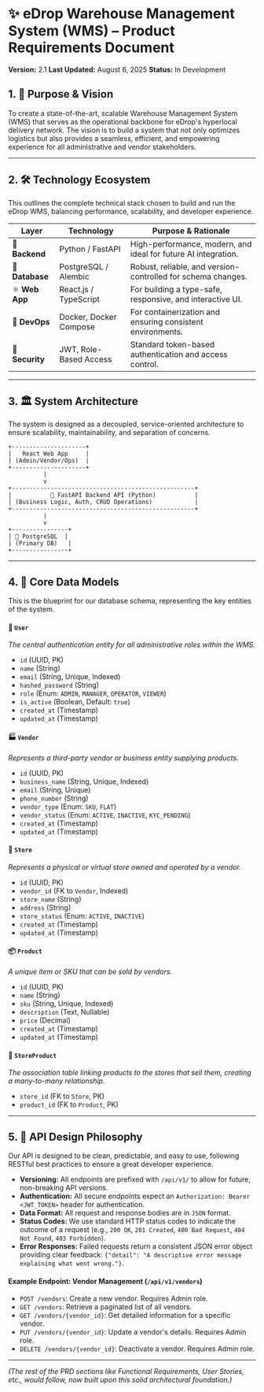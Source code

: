 # ✨ eDrop Warehouse Management System (WMS) – Product Requirements Document

**Version:** 2.1
**Last Updated:** August 6, 2025
**Status:** In Development

## 1. 🎯 Purpose & Vision

To create a state-of-the-art, scalable Warehouse Management System (WMS) that serves as the operational backbone for eDrop's hyperlocal delivery network. The vision is to build a system that not only optimizes logistics but also provides a seamless, efficient, and empowering experience for all administrative and vendor stakeholders.

---

## 2. 🛠️ Technology Ecosystem

This outlines the complete technical stack chosen to build and run the eDrop WMS, balancing performance, scalability, and developer experience.

| Layer          | Technology             | Purpose & Rationale                                          |
|----------------|------------------------|--------------------------------------------------------------|
| 🐍 **Backend**   | Python / FastAPI       | High-performance, modern, and ideal for future AI integration. |
| 🐘 **Database**   | PostgreSQL / Alembic   | Robust, reliable, and version-controlled for schema changes.   |
| ⚛️ **Web App**    | React.js / TypeScript  | For building a type-safe, responsive, and interactive UI.      |
| 🐳 **DevOps**      | Docker, Docker Compose | For containerization and ensuring consistent environments.     |
| 🔑 **Security**   | JWT, Role-Based Access | Standard token-based authentication and access control.        |

---

## 3. 🏛️ System Architecture

The system is designed as a decoupled, service-oriented architecture to ensure scalability, maintainability, and separation of concerns.

```
+---------------------+
|   React Web App     |
| (Admin/Vendor/Ops)  |
+---------------------+
          |
          v
+----------------------------------------------------+
|           🐍 FastAPI Backend API (Python)           |
| (Business Logic, Auth, CRUD Operations)            |
+----------------------------------------------------+
          |
          v
+----------------+
| 🐘 PostgreSQL  |
| (Primary DB)   |
+----------------+
```

---

## 4. 🧬 Core Data Models

This is the blueprint for our database schema, representing the key entities of the system.

#### 👤 `User`
*The central authentication entity for all administrative roles within the WMS.*
- `id` (UUID, PK)
- `name` (String)
- `email` (String, Unique, Indexed)
- `hashed_password` (String)
- `role` (Enum: `ADMIN`, `MANAGER`, `OPERATOR`, `VIEWER`)
- `is_active` (Boolean, Default: `true`)
- `created_at` (Timestamp)
- `updated_at` (Timestamp)

#### 🏭 `Vendor`
*Represents a third-party vendor or business entity supplying products.*
- `id` (UUID, PK)
- `business_name` (String, Unique, Indexed)
- `email` (String, Unique)
- `phone_number` (String)
- `vendor_type` (Enum: `SKU`, `FLAT`)
- `vendor_status` (Enum: `ACTIVE`, `INACTIVE`, `KYC_PENDING`)
- `created_at` (Timestamp)
- `updated_at` (Timestamp)

#### 🏪 `Store`
*Represents a physical or virtual store owned and operated by a vendor.*
- `id` (UUID, PK)
- `vendor_id` (FK to `Vendor`, Indexed)
- `store_name` (String)
- `address` (String)
- `store_status` (Enum: `ACTIVE`, `INACTIVE`)
- `created_at` (Timestamp)
- `updated_at` (Timestamp)

#### 📦 `Product`
*A unique item or SKU that can be sold by vendors.*
- `id` (UUID, PK)
- `name` (String)
- `sku` (String, Unique, Indexed)
- `description` (Text, Nullable)
- `price` (Decimal)
- `created_at` (Timestamp)
- `updated_at` (Timestamp)

#### 🔗 `StoreProduct`
*The association table linking products to the stores that sell them, creating a many-to-many relationship.*
- `store_id` (FK to `Store`, PK)
- `product_id` (FK to `Product`, PK)

---

## 5. 📡 API Design Philosophy

Our API is designed to be clean, predictable, and easy to use, following RESTful best practices to ensure a great developer experience.

-   **Versioning:** All endpoints are prefixed with `/api/v1/` to allow for future, non-breaking API versions.
-   **Authentication:** All secure endpoints expect an `Authorization: Bearer <JWT_TOKEN>` header for authentication.
-   **Data Format:** All request and response bodies are in `JSON` format.
-   **Status Codes:** We use standard HTTP status codes to indicate the outcome of a request (e.g., `200 OK`, `201 Created`, `400 Bad Request`, `404 Not Found`, `403 Forbidden`).
-   **Error Responses:** Failed requests return a consistent JSON error object providing clear feedback: `{"detail": "A descriptive error message explaining what went wrong."}`.

#### Example Endpoint: Vendor Management (`/api/v1/vendors`)
- `POST /vendors`: Create a new vendor. Requires Admin role.
- `GET /vendors`: Retrieve a paginated list of all vendors.
- `GET /vendors/{vendor_id}`: Get detailed information for a specific vendor.
- `PUT /vendors/{vendor_id}`: Update a vendor's details. Requires Admin role.
- `DELETE /vendors/{vendor_id}`: Deactivate a vendor. Requires Admin role.

---

*(The rest of the PRD sections like Functional Requirements, User Stories, etc., would follow, now built upon this solid architectural foundation.)*